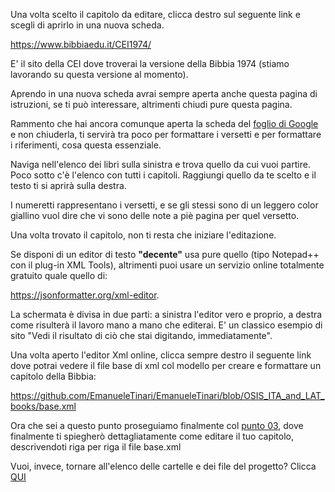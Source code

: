 Una volta scelto il capitolo da editare, clicca destro sul seguente link e scegli di aprirlo in una nuova scheda.

https://www.bibbiaedu.it/CEI1974/

E' il sito della CEI dove troverai la versione della Bibbia 1974 (stiamo lavorando su questa versione al momento).

Aprendo in una nuova scheda avrai sempre aperta anche questa pagina di istruzioni, se ti può interessare, altrimenti chiudi pure questa pagina.

Rammento che hai ancora comunque aperta la scheda del [foglio di Google](https://docs.google.com/spreadsheets/d/1Uge8LUyCOSvNaqvxR5Uss9EsBBgO8DgnApFgWN5Nt_8/edit?usp=sharing) e non chiuderla, ti servirà tra poco per formattare i versetti e per formattare i riferimenti, cosa questa essenziale.

Naviga nell'elenco dei libri sulla sinistra e trova quello da cui vuoi partire. Poco sotto c'è l'elenco con tutti i capitoli.
Raggiungi quello da te scelto e il testo ti si aprirà sulla destra.

I numeretti rappresentano i versetti, e se gli stessi sono di un leggero color giallino vuol dire che vi sono delle note a piè pagina per
quel versetto.

Una volta trovato il capitolo, non ti resta che iniziare l'editazione.

Se disponi di un editor di testo **"decente"** usa pure quello (tipo Notepad++ con il plug-in XML Tools), altrimenti puoi usare un servizio online
totalmente gratuito quale quello di:

https://jsonformatter.org/xml-editor.

La schermata è divisa in due parti: a sinistra l'editor vero e proprio, a destra come risulterà il lavoro mano a mano che editerai. E' un classico esempio
di sito "Vedi il risultato di ciò che stai digitando, immediatamente".

Una volta aperto l'editor Xml online, clicca sempre destro il seguente link dove potrai vedere il file base di xml col modello per creare e formattare
un capitolo della Bibbia:

https://github.com/EmanueleTinari/EmanueleTinari/blob/OSIS_ITA_and_LAT_books/base.xml

Ora che sei a questo punto proseguiamo finalmente col [punto 03](https://github.com/EmanueleTinariOsisITA_LAT/blob/OSIS_ITA_and_LAT_books/03_Istruzioni_x_editare_un_capitolo.md), dove finalmente ti spiegherò dettagliatamente come editare il tuo capitolo, descrivendoti
riga per riga il file base.xml

Vuoi, invece, tornare all'elenco delle cartelle e dei file del progetto? Clicca [QUI](https://github.com/EmanueleTinari/OsisITA_LAT)
